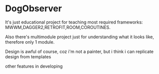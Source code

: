 # DogObserver
It's just educational project for teaching most required frameworks: MWWM,DAGGER2,RETROFIT,ROOM,COROUTINES.

Also there's multimodule project just for understanding what it looks like, therefore only 1 module.

Design is awful of course, coz i'm not a painter, but i think i can replicate design from templates

other features in developing
